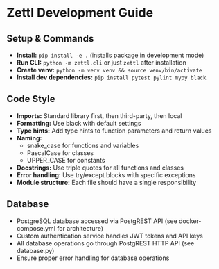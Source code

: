 # Zettl Development Guide

## Setup & Commands
- **Install:** `pip install -e .` (installs package in development mode)
- **Run CLI:** `python -m zettl.cli` or just `zettl` after installation
- **Create venv:** `python -m venv venv && source venv/bin/activate`
- **Install dev dependencies:** `pip install pytest pylint mypy black`

## Code Style
- **Imports:** Standard library first, then third-party, then local
- **Formatting:** Use black with default settings
- **Type hints:** Add type hints to function parameters and return values
- **Naming:** 
  - snake_case for functions and variables
  - PascalCase for classes
  - UPPER_CASE for constants
- **Docstrings:** Use triple quotes for all functions and classes
- **Error handling:** Use try/except blocks with specific exceptions
- **Module structure:** Each file should have a single responsibility

## Database
- PostgreSQL database accessed via PostgREST API (see docker-compose.yml for architecture)
- Custom authentication service handles JWT tokens and API keys
- All database operations go through PostgREST HTTP API (see database.py)
- Ensure proper error handling for database operations